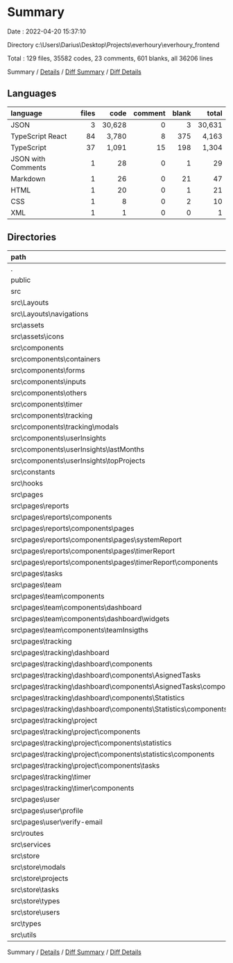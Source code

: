 # Summary

Date : 2022-04-20 15:37:10

Directory c:\Users\Darius\Desktop\Projects\everhoury\everhoury_frontend

Total : 129 files,  35582 codes, 23 comments, 601 blanks, all 36206 lines

Summary / [Details](details.md) / [Diff Summary](diff.md) / [Diff Details](diff-details.md)

## Languages
| language | files | code | comment | blank | total |
| :--- | ---: | ---: | ---: | ---: | ---: |
| JSON | 3 | 30,628 | 0 | 3 | 30,631 |
| TypeScript React | 84 | 3,780 | 8 | 375 | 4,163 |
| TypeScript | 37 | 1,091 | 15 | 198 | 1,304 |
| JSON with Comments | 1 | 28 | 0 | 1 | 29 |
| Markdown | 1 | 26 | 0 | 21 | 47 |
| HTML | 1 | 20 | 0 | 1 | 21 |
| CSS | 1 | 8 | 0 | 2 | 10 |
| XML | 1 | 1 | 0 | 0 | 1 |

## Directories
| path | files | code | comment | blank | total |
| :--- | ---: | ---: | ---: | ---: | ---: |
| . | 129 | 35,582 | 23 | 601 | 36,206 |
| public | 2 | 45 | 0 | 2 | 47 |
| src | 123 | 4,880 | 23 | 575 | 5,478 |
| src\Layouts | 4 | 205 | 0 | 17 | 222 |
| src\Layouts\navigations | 2 | 180 | 0 | 13 | 193 |
| src\assets | 1 | 1 | 0 | 0 | 1 |
| src\assets\icons | 1 | 1 | 0 | 0 | 1 |
| src\components | 23 | 1,313 | 4 | 114 | 1,431 |
| src\components\containers | 1 | 9 | 0 | 3 | 12 |
| src\components\forms | 5 | 345 | 0 | 20 | 365 |
| src\components\inputs | 7 | 410 | 0 | 33 | 443 |
| src\components\others | 3 | 162 | 0 | 17 | 179 |
| src\components\timer | 1 | 53 | 0 | 8 | 61 |
| src\components\tracking | 4 | 227 | 3 | 24 | 254 |
| src\components\tracking\modals | 4 | 227 | 3 | 24 | 254 |
| src\components\userInsights | 2 | 107 | 1 | 9 | 117 |
| src\components\userInsights\lastMonths | 1 | 45 | 1 | 4 | 50 |
| src\components\userInsights\topProjects | 1 | 62 | 0 | 5 | 67 |
| src\constants | 4 | 63 | 0 | 13 | 76 |
| src\hooks | 1 | 18 | 0 | 2 | 20 |
| src\pages | 51 | 2,018 | 4 | 214 | 2,236 |
| src\pages\reports | 5 | 202 | 0 | 16 | 218 |
| src\pages\reports\components | 4 | 183 | 0 | 13 | 196 |
| src\pages\reports\components\pages | 3 | 154 | 0 | 9 | 163 |
| src\pages\reports\components\pages\systemReport | 1 | 11 | 0 | 2 | 13 |
| src\pages\reports\components\pages\timerReport | 2 | 143 | 0 | 7 | 150 |
| src\pages\reports\components\pages\timerReport\components | 1 | 102 | 0 | 5 | 107 |
| src\pages\tasks | 1 | 31 | 1 | 5 | 37 |
| src\pages\team | 10 | 347 | 1 | 35 | 383 |
| src\pages\team\components | 9 | 256 | 1 | 27 | 284 |
| src\pages\team\components\dashboard | 3 | 98 | 0 | 9 | 107 |
| src\pages\team\components\dashboard\widgets | 2 | 74 | 0 | 6 | 80 |
| src\pages\team\components\teamInsigths | 1 | 4 | 1 | 0 | 5 |
| src\pages\tracking | 32 | 1,334 | 2 | 144 | 1,480 |
| src\pages\tracking\dashboard | 6 | 110 | 0 | 12 | 122 |
| src\pages\tracking\dashboard\components | 5 | 83 | 0 | 10 | 93 |
| src\pages\tracking\dashboard\components\AsignedTasks | 2 | 60 | 0 | 7 | 67 |
| src\pages\tracking\dashboard\components\AsignedTasks\components | 1 | 35 | 0 | 5 | 40 |
| src\pages\tracking\dashboard\components\Statistics | 3 | 23 | 0 | 3 | 26 |
| src\pages\tracking\dashboard\components\Statistics\components | 2 | 16 | 0 | 2 | 18 |
| src\pages\tracking\project | 21 | 934 | 0 | 101 | 1,035 |
| src\pages\tracking\project\components | 20 | 840 | 0 | 91 | 931 |
| src\pages\tracking\project\components\statistics | 2 | 6 | 0 | 4 | 10 |
| src\pages\tracking\project\components\statistics\components | 1 | 3 | 0 | 2 | 5 |
| src\pages\tracking\project\components\tasks | 5 | 226 | 0 | 22 | 248 |
| src\pages\tracking\timer | 5 | 290 | 2 | 31 | 323 |
| src\pages\tracking\timer\components | 2 | 111 | 0 | 14 | 125 |
| src\pages\user | 3 | 104 | 0 | 14 | 118 |
| src\pages\user\profile | 1 | 41 | 0 | 3 | 44 |
| src\pages\user\verify-email | 1 | 40 | 0 | 7 | 47 |
| src\routes | 4 | 177 | 0 | 20 | 197 |
| src\services | 6 | 223 | 3 | 42 | 268 |
| src\store | 20 | 565 | 0 | 105 | 670 |
| src\store\modals | 2 | 50 | 0 | 5 | 55 |
| src\store\projects | 4 | 72 | 0 | 14 | 86 |
| src\store\tasks | 4 | 114 | 0 | 17 | 131 |
| src\store\types | 4 | 180 | 0 | 43 | 223 |
| src\store\users | 4 | 103 | 0 | 19 | 122 |
| src\types | 1 | 107 | 5 | 9 | 121 |
| src\utils | 4 | 115 | 5 | 26 | 146 |

Summary / [Details](details.md) / [Diff Summary](diff.md) / [Diff Details](diff-details.md)